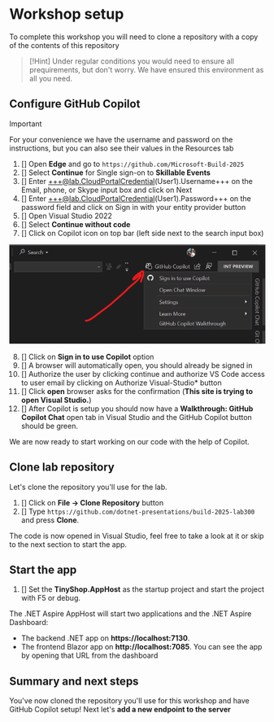 # Workshop setup

To complete this workshop you will need to clone a repository with a copy of the contents of this repository

> [!Hint]
> Under regular conditions you would need to ensure all prequirements, but don't worry. We have ensured this environment as all you need.

## Configure GitHub Copilot

> [!IMPORTANT]
> For your convenience we have the username and password on the instructions, but you can also see their values in the Resources tab

<!--For this lab you need a [GitHub account](https://docs.github.com/get-started/learning-about-github/types-of-github-accounts), if you don't have one no worries, you can create a personal account for free. Create your account in the [GitHub sign up page](https://github.com/signup).-->

1. [] Open **Edge** and go to `https://github.com/Microsoft-Build-2025`
2. [] Select **Continue** for Single sign-on to **Skillable Events**
3. [] Enter +++@lab.CloudPortalCredential(User1).Username+++ on the Email, phone, or Skype input box and click on Next
4. [] Enter +++@lab.CloudPortalCredential(User1).Password+++ on the password field and click on Sign in with your entity provider button
5. [] Open Visual Studio 2022
6. [] Select **Continue without code**
7. [] Click on Copilot icon on top bar (left side next to the search input box)

![Copilot icon](./images/0-copilot-icon.png)

8. [] Click on **Sign in to use Copilot** option
9. [] A browser will automatically open, you should already be signed in
10. [] Authorize the user by clicking continue and authorize VS Code access to user email by clicking on Authorize Visual-Studio* button
11. [] Click **open**  browser asks for the confirmation (**This site is trying to open Visual Studio.**)
12. [] After Copilot is setup you should now have a **Walkthrough: GitHub Copilot Chat** open tab in Visual Studio and the GitHub Copilot button should be green.

We are now ready to start working on our code with the help of Copilot.

## Clone lab repository

Let's clone the repository you'll use for the lab.

1. [] Click on **File -> Clone Repository** button
2. [] Type `https://github.com/dotnet-presentations/build-2025-lab300` and press **Clone**. 

The code is now opened in Visual Studio, feel free to take a look at it or skip to the next section to start the app.

## Start the app

1. [] Set the **TinyShop.AppHost** as the startup project and start the project with F5 or debug.

The .NET Aspire AppHost will start two applications and the .NET Aspire Dashboard:

- The backend .NET app on **https://localhost:7130**. 
- The frontend Blazor app on **http://localhost:7085**. You can see the app by opening that URL from the dashboard

## Summary and next steps

You've now cloned the repository you'll use for this workshop and have GitHub Copilot setup! Next let's **add a new endpoint to the server**
